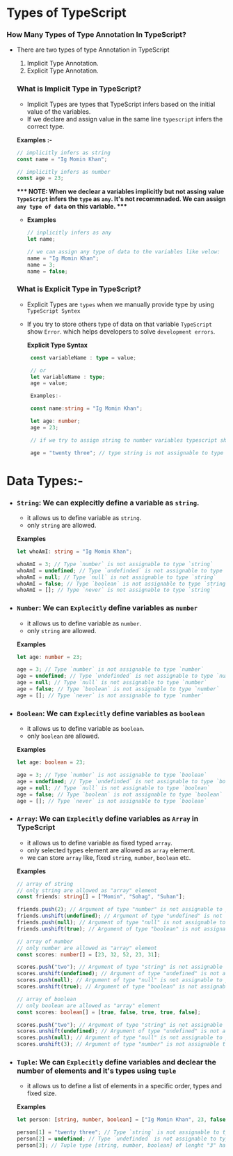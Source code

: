 # Types of TypeScript

### How Many Types of Type Annotation In TypeScript?

- There are two types of type Annotation in TypeScript

  1. Implicit Type Annotation.
  2. Explicit Type Annotation.

  ### What is Implicit Type in TypeScript?

  - Implicit Types are types that TypeScript infers based on the initial value
    of the variables.
  - If we declare and assign value in the same line `typescript` infers the
    correct type.

  **Examples :-**

  ```ts
  // implicitly infers as string
  const name = "Ig Momin Khan";

  // implicitly infers as number
  const age = 23;
  ```

  **\*\*\* NOTE: When we declear a variables implicitly but not assing value
  `TypeScript` infers the `type` as `any`. It's not recommnaded. We can assign
  `any type of data` on this variable. \*\*\***

  - **Examples**

    ```ts
    // inplicitly infers as any
    let name;

    // we can assign any type of data to the variables like velow:
    name = "Ig Momin Khan";
    name = 3;
    name = false;
    ```

  ### What is Explicit Type in TypeScript?

  - Explicit Types are `types` when we manually provide type by using
    `TypeScript Syntex`
  - If you try to store others type of data on that variable `TypeScript` show
    `Error`. which helps developers to solve `development errors`.

    **Explicit Type Syntax**

    ```ts
     const variableName : type = value;

     // or
     let variableName : type;
     age = value;

     Examples:-

     const name:string = "Ig Momin Khan";

     let age: number;
     age = 23;

     // if we try to assign string to number variables typescript shows error on the editor

     age = "twenty three"; // type string is not assignable to type number
    ```

# Data Types:-

- ### `String`: We can explecitly define a variable as `string`.

  - it allows us to define variable as `string`.
  - only `string` are allowed.

  **Examples**

  ```ts
  let whoAmI: string = "Ig Momin Khan";

  whoAmI = 3; // Type `number` is not assignable to type `string`
  whoAmI = undefined; // Type `undefinded` is not assignable to type `string`
  whoAmI = null; // Type `null` is not assignable to type `string`
  whoAmI = false; // Type `boolean` is not assignable to type `string`
  whoAmI = []; // Type `never` is not assignable to type `string`
  ```

- ### `Number`: We can `Explecitly` define variables as `number`

  - it allows us to define variable as `number`.
  - only `string` are allowed.

  **Examples**

  ```ts
  let age: number = 23;

  age = 3; // Type `number` is not assignable to type `number`
  age = undefined; // Type `undefinded` is not assignable to type `number`
  age = null; // Type `null` is not assignable to type `number`
  age = false; // Type `boolean` is not assignable to type `number`
  age = []; // Type `never` is not assignable to type `number`
  ```

- ### `Boolean`: We can `Explecitly` define variables as `boolean`

  - it allows us to define variable as `boolean`.
  - only `boolean` are allowed.

  **Examples**

  ```ts
  let age: boolean = 23;

  age = 3; // Type `number` is not assignable to type `boolean`
  age = undefined; // Type `undefinded` is not assignable to type `boolean`
  age = null; // Type `null` is not assignable to type `boolean`
  age = false; // Type `boolean` is not assignable to type `boolean`
  age = []; // Type `never` is not assignable to type `boolean`
  ```

- ### `Array`: We can `Explecitly` define variables as `Array` in TypeScript

  - it allows us to define variable as fixed typed `array`.
  - only selected types element are allowed as `array` element.
  - we can store `array` like, fixed `string`, `number`, `boolean` etc.

  **Examples**

  ```ts
  // array of string
  // only string are allowed as "array" element
  const friends: string[] = ["Momin", "Sohag", "Suhan"];

  friends.push(2); // Argument of type "number" is not assignable to parametter of type "string"
  friends.unshift(undefined); // Argument of type "undefined" is not assignable to parametter of type "string"
  friends.push(null); // Argument of type "null" is not assignable to parametter of type "string"
  friends.unshift(true); // Argument of type "boolean" is not assignable to parametter of type "string"

  // array of number
  // only number are allowed as "array" element
  const scores: number[] = [23, 32, 52, 23, 31];

  scores.push("two"); // Argument of type "string" is not assignable to parametter of type "number"
  scores.unshift(undefined); // Argument of type "undefined" is not assignable to parametter of type "number"
  scores.push(null); // Argument of type "null" is not assignable to parametter of type "number"
  scores.unshift(true); // Argument of type "boolean" is not assignable to parametter of type "number"

  // array of boolean
  // only boolean are allowed as "array" element
  const scores: boolean[] = [true, false, true, true, false];

  scores.push("two"); // Argument of type "string" is not assignable to parametter of type "boolean"
  scores.unshift(undefined); // Argument of type "undefined" is not assignable to parametter of type "boolean"
  scores.push(null); // Argument of type "null" is not assignable to parametter of type "boolean"
  scores.unshift(3); // Argument of type "number" is not assignable to parametter of type "boolean"
  ```

- ### `Tuple`: We can `Explecitly` define variables and declear the number of elements and it's types using `tuple`

  - it allows us to define a list of elements in a specific order, types and
    fixed size.

  **Examples**

  ```ts
  let person: [string, number, boolean] = ["Ig Momin Khan", 23, false];

  person[1] = "twenty three"; // Type `string` is not assignable to type `number`
  person[2] = undefined; // Type `undefinded` is not assignable to type `boolean`
  person[3]; // Tuple type [string, number, boolean] of lenght "3" has no element at index "3"
  ```
